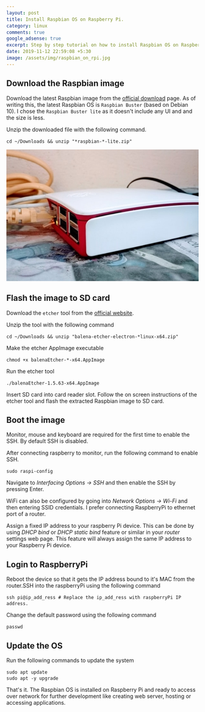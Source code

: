 ```yaml
---
layout: post
title: Install Raspbian OS on Raspberry Pi.
category: linux
comments: true
google_adsense: true
excerpt: Step by step tutorial on how to install Raspbian OS on Raspberry Pi, enable SSH and login to console.
date: 2019-11-12 22:59:08 +5:30
image: /assets/img/raspbian_on_rpi.jpg
---
```

## Download the Raspbian image

Download the latest Raspbian image from the [official download](https://www.raspberrypi.org/downloads/raspbian/) page. As of writing this, the latest Raspbian OS is `Raspbian Buster` (based on Debian 10). I chose the `Raspbian Buster lite` as it doesn't include any UI and and the size is less.

Unzip the downloaded file with the following command.
```
cd ~/Downloads && unzip "*raspbian-*-lite.zip"
```

![Raspbian On RPI](/assets/img/raspbian_on_rpi.jpg )
## Flash the image to SD card
Download the `etcher` tool from the [official website](https://www.balena.io/etcher/).

Unzip the tool with the following command
```
cd ~/Downloads && unzip "balena-etcher-electron-*linux-x64.zip"
```
Make the etcher AppImage executable
```
chmod +x balenaEtcher-*-x64.AppImage
```
Run the etcher tool
```
./balenaEtcher-1.5.63-x64.AppImage
```
Insert SD card into card reader slot. Follow the on screen instructions of the etcher tool and flash the extracted Raspbian image to SD card.

## Boot the image
Monitor, mouse and keyboard are required for the first time to enable the SSH. By default SSH is disabled.

After connecting raspberry to monitor, run the following command to enable SSH.
```
sudo raspi-config
```

Navigate to *Interfacing Options -> SSH* and then enable the SSH by pressing Enter.

WiFi can also be configured by going into *Network Options -> Wi-Fi* and then entering SSID credentials. I prefer connecting RaspberryPi to ethernet port of a router.

Assign a fixed IP address to your raspberry Pi device. This can be done by using *DHCP bind* or *DHCP static bind* feature or similar in your *router* settings web page. This feature will always assign the same IP address to your Raspberry Pi device.

## Login to RaspberryPi

Reboot the device so that it gets the IP address bound to it's MAC from the router.SSH into the raspberryPi using the following command
```
ssh pi@ip_add_ress # Replace the ip_add_ress with raspberryPi IP address.
```

Change the default password using the following command
```
passwd
```

## Update the OS
Run the following commands to update the system
```
sudo apt update
sudo apt -y upgrade
```
That's it. The Raspbian OS is installed on Raspberry Pi and ready to access over network for further development like creating web server, hosting or accessing applications.
